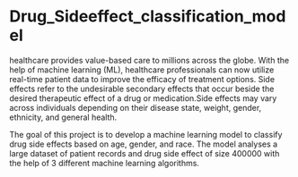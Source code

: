 # Drug_Sideeffect_classification_model

healthcare provides value-based care to millions across the globe. With the help of machine learning (ML), healthcare professionals can now utilize real-time patient data to improve the efficacy of treatment options.
Side effects refer to the undesirable secondary effects that occur beside the desired therapeutic effect of a drug or medication.Side effects may vary across individuals depending on their disease state, weight, gender, ethnicity, and general health. 

The goal of this project is to develop a machine learning model to classify drug side effects based on age, gender, and race.
The model analyses a large dataset of patient records and drug side effect of size 400000 with the help of 3 different machine learning algorithms. 
